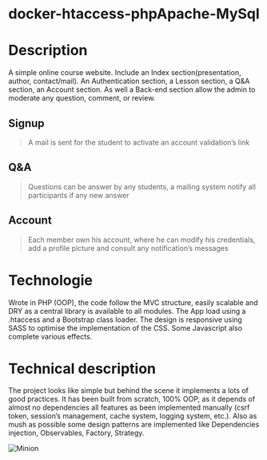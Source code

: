 # docker-htaccess-phpApache-MySql

# Description
A simple online course website. Include an Index section(presentation, author, contact/mail). An Authentication section, a Lesson section, a Q&A section, an Account section. As well a Back-end section allow the admin to moderate any question, comment, or review.

## Signup
> A mail is sent for the student to activate an account validation’s link

## Q&A 
> Questions can be answer by any students, a mailing system notify all participants if any new answer

## Account
> Each member own his account, where he can modify his credentials, add a profile picture and consult any notification’s messages

# Technologie
Wrote in PHP (OOP), the code follow the MVC structure, easily scalable and DRY as a central library is available to all modules. The App load using a .htaccess and a Bootstrap class loader. The design is responsive using SASS to optimise the implementation of the CSS. Some Javascript also complete various effects.

# Technical description
The project looks like simple but behind the scene it implements a lots of good practices. It has been built from scratch, 100% OOP, as it depends of almost no dependencies all features as been implemented manually (csrf token, session’s management, cache system, logging system, etc.). Also as mush as possible some design patterns are implemented like Dependencies injection,  Observables, Factory, Strategy.

![Minion](https://octodex.github.com/images/minion.png)
